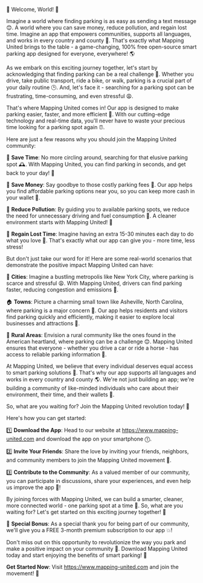 🌟 Welcome, World! 🌟

Imagine a world where finding parking is as easy as sending a text message 😊. A world where you can save money, reduce pollution, and regain lost time. Imagine an app that empowers communities, supports all languages, and works in every country and county 🎉. That's exactly what Mapping United brings to the table - a game-changing, 100% free open-source smart parking app designed for everyone, everywhere! 🌎

As we embark on this exciting journey together, let's start by acknowledging that finding parking can be a real challenge 💪. Whether you drive, take public transport, ride a bike, or walk, parking is a crucial part of your daily routine 🕒. And, let's face it - searching for a parking spot can be frustrating, time-consuming, and even stressful 😩.

That's where Mapping United comes in! Our app is designed to make parking easier, faster, and more efficient 🚀. With our cutting-edge technology and real-time data, you'll never have to waste your precious time looking for a parking spot again ⏰.

Here are just a few reasons why you should join the Mapping United community:

🔹 **Save Time**: No more circling around, searching for that elusive parking spot 🕰️. With Mapping United, you can find parking in seconds, and get back to your day! 💪

🔹 **Save Money**: Say goodbye to those costly parking fees 🤑. Our app helps you find affordable parking options near you, so you can keep more cash in your wallet 💸.

🔹 **Reduce Pollution**: By guiding you to available parking spots, we reduce the need for unnecessary driving and fuel consumption 🔴. A cleaner environment starts with Mapping United! 🌿

🔹 **Regain Lost Time**: Imagine having an extra 15-30 minutes each day to do what you love 💖. That's exactly what our app can give you - more time, less stress!

But don't just take our word for it! Here are some real-world scenarios that demonstrate the positive impact Mapping United can have:

🌆 **Cities**: Imagine a bustling metropolis like New York City, where parking is scarce and stressful 😩. With Mapping United, drivers can find parking faster, reducing congestion and emissions 🔴.

🏠 **Towns**: Picture a charming small town like Asheville, North Carolina, where parking is a major concern 🤔. Our app helps residents and visitors find parking quickly and efficiently, making it easier to explore local businesses and attractions 🎉.

🌳 **Rural Areas**: Envision a rural community like the ones found in the American heartland, where parking can be a challenge 😊. Mapping United ensures that everyone - whether you drive a car or ride a horse - has access to reliable parking information 🐴.

At Mapping United, we believe that every individual deserves equal access to smart parking solutions 💯. That's why our app supports all languages and works in every country and county 🌎. We're not just building an app; we're building a community of like-minded individuals who care about their environment, their time, and their wallets 💸.

So, what are you waiting for? Join the Mapping United revolution today! 🚀

Here's how you can get started:

1️⃣ **Download the App**: Head to our website at https://www.mapping-united.com and download the app on your smartphone ⓵.

2️⃣ **Invite Your Friends**: Share the love by inviting your friends, neighbors, and community members to join the Mapping United movement 🤝.

3️⃣ **Contribute to the Community**: As a valued member of our community, you can participate in discussions, share your experiences, and even help us improve the app 💪!

By joining forces with Mapping United, we can build a smarter, cleaner, more connected world - one parking spot at a time 🌟. So, what are you waiting for? Let's get started on this exciting journey together! 🚀

🎉 **Special Bonus**: As a special thank you for being part of our community, we'll give you a FREE 3-month premium subscription to our app 💥!

Don't miss out on this opportunity to revolutionize the way you park and make a positive impact on your community 🌟. Download Mapping United today and start enjoying the benefits of smart parking! 🚀

**Get Started Now**: Visit https://www.mapping-united.com and join the movement! 🎉